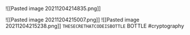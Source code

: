 ![[Pasted image 20211204214835.png]]

![[Pasted image 20211204215007.png]]
![[Pasted image 20211204215238.png]]
`THESECRETHATCODEISBOTTLE`
BOTTLE
#cryptography
